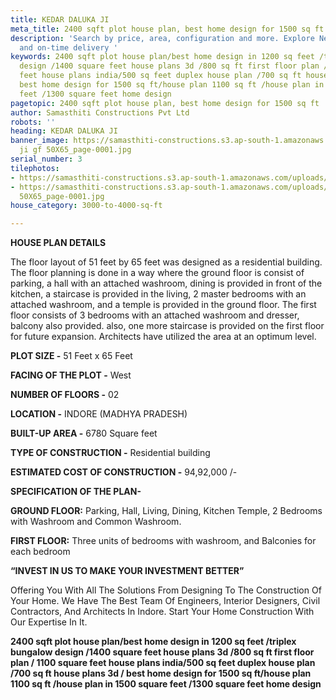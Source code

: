 ```yaml
---
title: KEDAR DALUKA JI
meta_title: 2400 sqft plot house plan, best home design for 1500 sq ft
description: 'Search by price, area, configuration and more. ‎Explore New Projects,  quality
  and on-time delivery '
keywords: 2400 sqft plot house plan/best home design in 1200 sq feet /triplex bungalow
  design /1400 square feet house plans 3d /800 sq ft first floor plan / 1100 square
  feet house plans india/500 sq feet duplex house plan /700 sq ft house plans 3d /
  best home design for 1500 sq ft/house plan 1100 sq ft /house plan in 1500 square
  feet /1300 square feet home design
pagetopic: 2400 sqft plot house plan, best home design for 1500 sq ft
author: Samasthiti Constructions Pvt Ltd
robots: ''
heading: KEDAR DALUKA JI
banner_image: https://samasthiti-constructions.s3.ap-south-1.amazonaws.com/uploads/kedar
  ji gf 50X65_page-0001.jpg
serial_number: 3
tilephotos:
- https://samasthiti-constructions.s3.ap-south-1.amazonaws.com/uploads/kedar ji ff_page-0001.jpg
- https://samasthiti-constructions.s3.ap-south-1.amazonaws.com/uploads/kedar ji gf
  50X65_page-0001.jpg
house_category: 3000-to-4000-sq-ft

---
```

**HOUSE PLAN DETAILS**

The floor layout of 51 feet by 65 feet was designed as a residential building. The floor planning is done in a way where the ground floor is consist of parking, a hall with an attached washroom, dining is provided in front of the kitchen, a staircase is provided in the living, 2 master bedrooms with an attached washroom, and a temple is provided in the ground floor. The first floor consists of 3 bedrooms with an attached washroom and dresser, balcony also provided. also, one more staircase is provided on the first floor for future expansion. Architects have utilized the area at an optimum level.

**PLOT SIZE -** 51 Feet x 65 Feet

**FACING OF THE PLOT -** West

**NUMBER OF FLOORS -** 02

**LOCATION -** INDORE (MADHYA PRADESH)

**BUILT-UP AREA -** 6780 Square feet

**TYPE OF CONSTRUCTION -** Residential building

**ESTIMATED COST OF CONSTRUCTION -** 94,92,000 /-

**SPECIFICATION OF THE PLAN-**

**GROUND FLOOR:** Parking, Hall, Living, Dining, Kitchen Temple, 2 Bedrooms with Washroom and Common Washroom.

**FIRST FLOOR:** Three units of bedrooms with washroom, and Balconies for each bedroom

**“INVEST IN US TO MAKE YOUR INVESTMENT BETTER”**

Offering You With All The Solutions From Designing To The Construction Of Your Home. We Have The Best Team Of Engineers, Interior Designers, Civil Contractors, And Architects In Indore. Start Your Home Construction With Our Expertise In It.

**2400 sqft plot house plan/best home design in 1200 sq feet /triplex bungalow design /1400 square feet house plans 3d /800 sq ft first floor plan / 1100 square feet house plans india/500 sq feet duplex house plan /700 sq ft house plans 3d / best home design for 1500 sq ft/house plan 1100 sq ft /house plan in 1500 square feet /1300 square feet home design**
